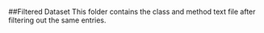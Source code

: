 ##Filtered Dataset
This folder contains the class and method text file after filtering out the same entries.